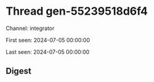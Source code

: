# Thread gen-55239518d6f4
Channel: integrator

First seen: 2024-07-05 00:00:00

Last seen: 2024-07-05 00:00:00

## Digest



